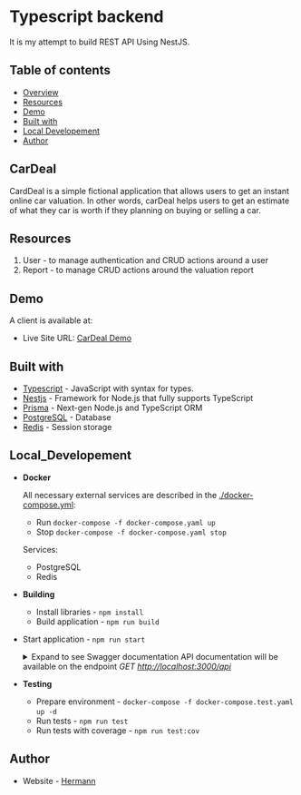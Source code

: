 # Typescript backend

It is my attempt to build REST API Using NestJS.

## Table of contents

- [Overview](#CarDeal)
- [Resources](#Resources)
- [Demo](#CarDeal)
- [Built with](#built-with)
- [Local Developement](#Local_Developement)
- [Author](#author)

## CarDeal

CardDeal is a simple fictional application that allows users to get an instant online car valuation. In other words, carDeal helps users to get an estimate of what they car is worth if they planning on buying or selling a car.

## Resources

1. User - to manage authentication and CRUD actions around a user
2. Report - to manage CRUD actions around the valuation report

## Demo

A client is available at:

- Live Site URL: [CarDeal Demo](https://invoicev1.herokuapp.com/)

## Built with

- [Typescript](https://www.typescriptlang.org/docs/) - JavaScript with syntax for types.
- [Nestjs](https://docs.nestjs.com/) - Framework for Node.js that fully supports TypeScript
- [Prisma](https://www.prisma.io/) - Next-gen Node.js and TypeScript ORM
- [PostgreSQL](https://www.postgresql.org/) - Database
- [Redis](https://www.postgresql.org/) - Session storage

## Local_Developement

- **Docker**

  All necessary external services are described in the [./docker-compose.yml](./docker-compose.yaml):

  - Run `docker-compose -f docker-compose.yaml up`
  - Stop `docker-compose -f docker-compose.yaml stop`

  Services:

  - PostgreSQL
  - Redis

* **Building**

  - Install libraries - `npm install`
  - Build application - `npm run build`

* Start application - `npm run start`

    <details>
      <summary>
        Expand to see Swagger documentation
        API documentation will be available on the endpoint <i>GET <a href="http://localhost:3000/api/" target="_blank" rel="noopener noreferrer">http://localhost:3000/api</a></i>
      </summary>
      <br>
      
      <p align="center"> 
          <img src="./asset/ApiDocumentation.png">
      </p>
    </details>

* **Testing**

  - Prepare environment - `docker-compose -f docker-compose.test.yaml up -d`
  - Run tests - `npm run test`
  - Run tests with coverage - `npm run test:cov`

## Author

- Website - [Hermann](https://hkfolio.com/)
